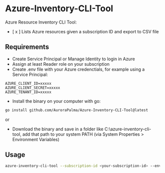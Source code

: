# Azure-Inventory-CLI-Tool
Azure Resource Inventory CLI Tool: 

- [ x ] Lists Azure resources given a subscription ID and export to CSV file

## Requirements

- Create Service Principal or Manage Identity to login in Azure
- Assign at least Reader role on your subscription
- Create .env file with your Azure credenctials, for example using a Service Principal:

```
AZURE_CLIENT_ID=xxxxx
AZURE_CLIENT_SECRET=xxxxx
AZURE_TENANT_ID=xxxxx
```

- Install the binary on your computer with go:

```bash
go install github.com/AuroraPalma/Azure-Inventory-CLI-Tool@latest
```

or 

- Download the binary and save in a folder like C:\azure-inventory-cli-tool, add that path to your system PATH (via System Properties > Environment Variables)

## Usage

```bash
azure-inventory-cli-tool --subscription-id <your-subscription-id> --env-file <your path to .env file>
```
